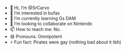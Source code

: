 - 👋 Hi, I’m @SrCarvo
- 👀 I’m interested in bufas
- 🌱 I’m currently learning Gs DAM
- 💞️ I’m looking to collaborate on Nintendo
- 📫 How to reach me: No.
- 😄 Pronouns: Omnipotent
- ⚡ Fun fact: Pirates were gay (nothing bad about it tbh)

<!---
SrCarvo/SrCarvo is a ✨ special ✨ repository because its `README.md` (this file) appears on your GitHub profile.
You can click the Preview link to take a look at your changes.
--->
